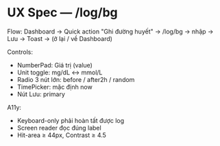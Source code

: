 # UX Spec — /log/bg
Flow: Dashboard → Quick action "Ghi đường huyết" → /log/bg → nhập → Lưu → Toast → (ở lại / về Dashboard)

Controls:
- NumberPad: Giá trị (value)
- Unit toggle: mg/dL ↔ mmol/L
- Radio 3 nút lớn: before / after2h / random
- TimePicker: mặc định now
- Nút Lưu: primary

A11y:
- Keyboard-only phải hoàn tất được log
- Screen reader đọc đúng label
- Hit-area ≥ 44px, Contrast ≥ 4.5
